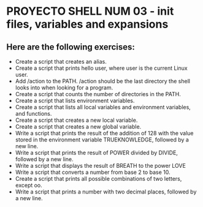 # PROYECTO SHELL NUM 03 - init files, variables and expansions

## Here are the following exercises:

- Create a script that creates an alias.
- Create a script that prints hello user, where user is the current Linux user.
- Add /action to the PATH. /action should be the last directory the shell looks into when looking for a program.
- Create a script that counts the number of directories in the PATH.
- Create a script that lists environment variables.
- Create a script that lists all local variables and environment variables, and functions.
- Create a script that creates a new local variable.
- Create a script that creates a new global variable.
- Write a script that prints the result of the addition of 128 with the value stored in the environment variable TRUEKNOWLEDGE, followed by a new line.
- Write a script that prints the result of POWER divided by DIVIDE, followed by a new line.
- Write a script that displays the result of BREATH to the power LOVE
- Write a script that converts a number from base 2 to base 10.
- Create a script that prints all possible combinations of two letters, except oo.
- Write a script that prints a number with two decimal places, followed by a new line.

